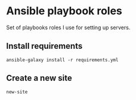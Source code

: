 # Ansible playbook roles

Set of playbooks roles I use for setting up servers.

## Install requirements
```ansible-galaxy install -r requirements.yml```

## Create a new site
```new-site```
